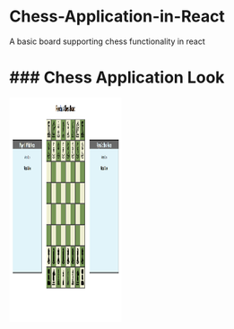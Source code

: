 # Chess-Application-in-React
A basic board supporting chess functionality in react

# ### Chess Application Look
<img src="board.PNG" width="200" height="400" />


